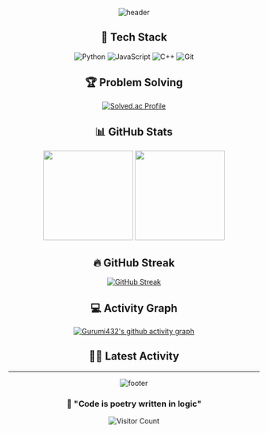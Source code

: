 <div align="center">
  
  ![header](https://capsule-render.vercel.app/api?type=waving&color=gradient&customColorList=0,2,2,5,30&height=300&section=header&text=Gurumi432&fontSize=90&animation=fadeIn&fontAlignY=38&desc=Developer%20%26%20Problem%20Solver&descAlignY=51&descAlign=62)

  ## 🚀 Tech Stack
  
  ![Python](https://img.shields.io/badge/Python-3776AB?style=for-the-badge&logo=python&logoColor=white)
  ![JavaScript](https://img.shields.io/badge/JavaScript-F7DF1E?style=for-the-badge&logo=javascript&logoColor=black)
  ![C++](https://img.shields.io/badge/C++-00599C?style=for-the-badge&logo=cplusplus&logoColor=white)
  ![Git](https://img.shields.io/badge/Git-F05032?style=for-the-badge&logo=git&logoColor=white)

  ## 🏆 Problem Solving
  
  [![Solved.ac Profile](http://mazassumnida.wtf/api/v2/generate_badge?boj=espresso024)](https://solved.ac/espresso024/)
  
  ## 📊 GitHub Stats
  
  <div>
    <img height="180em" src="https://github-readme-stats.vercel.app/api?username=Gurumi432&show_icons=true&theme=tokyonight&include_all_commits=true&count_private=true"/>
    <img height="180em" src="https://github-readme-stats.vercel.app/api/top-langs/?username=Gurumi432&layout=compact&langs_count=7&theme=tokyonight"/>
  </div>
  
  ## 🔥 GitHub Streak
  
  [![GitHub Streak](https://streak-stats.demolab.com/?user=Gurumi432&theme=tokyonight)](https://git.io/streak-stats)
  
  ## 💻 Activity Graph
  
  [![Gurumi432's github activity graph](https://github-readme-activity-graph.vercel.app/graph?username=Gurumi432&theme=tokyo-night)](https://github.com/ashutosh00710/github-readme-activity-graph)
  
  ## 🏃‍♂️ Latest Activity
  
  <!--START_SECTION:activity-->
  <!--END_SECTION:activity-->
  
  ---
  
  ![footer](https://capsule-render.vercel.app/api?type=waving&color=gradient&customColorList=0,2,2,5,30&height=100&section=footer)
  
  ### 💫 "Code is poetry written in logic"
  
  ![Visitor Count](https://komarev.com/ghpvc/?username=Gurumi432&color=blueviolet&style=flat-square&label=Profile+Views)
  
</div>
